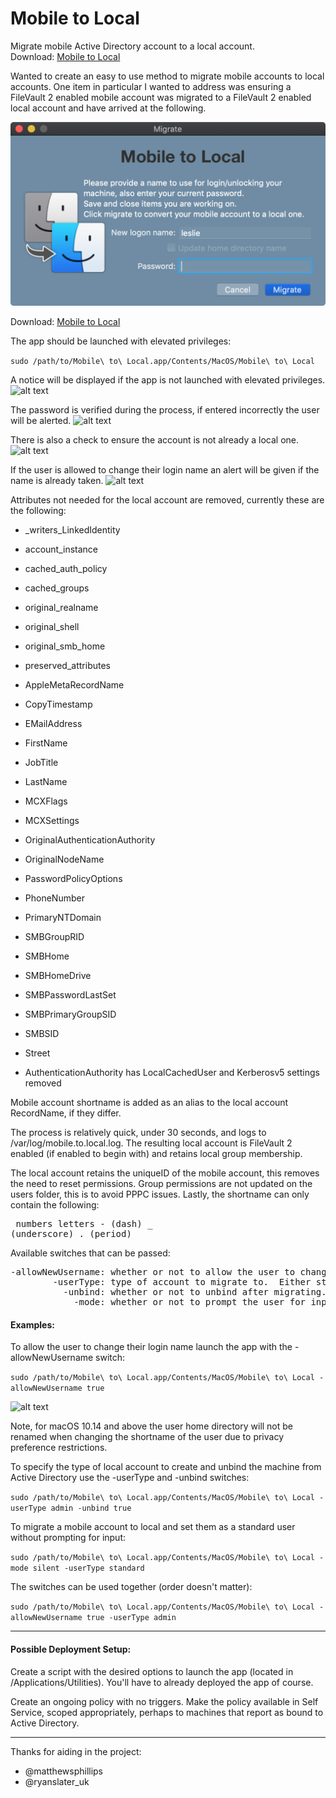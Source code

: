 # Mobile to Local
Migrate mobile Active Directory account to a local account.<br>
Download: [Mobile to Local](https://github.com/BIG-RAT/mobile_to_local/releases/download/current/Mobile.to.Local.zip)

Wanted to create an easy to use method to migrate mobile accounts to local accounts.  One item in particular I wanted to address was ensuring a FileVault 2 enabled mobile account was migrated to a FileVault 2 enabled local account and have arrived at the following.

![alt text](https://github.com/BIG-RAT/mobile_to_local/blob/master/mtl_images/main.png "Mobile to Local")

Download: [Mobile to Local](https://github.com/BIG-RAT/mobile_to_local/releases/download/current/Mobile.to.Local.zip)

The app should be launched with elevated privileges:

```sudo /path/to/Mobile\ to\ Local.app/Contents/MacOS/Mobile\ to\ Local```


A notice will be displayed if the app is not launched with elevated privileges.
![alt text](https://github.com/BIG-RAT/mobile_to_local/blob/master/mtl_images/privs.png "not elevated")

The password is verified during the process, if entered incorrectly the user will be alerted.
![alt text](https://github.com/BIG-RAT/mobile_to_local/blob/master/mtl_images/password.png "password")

There is also a check to ensure the account is not already a local one.
![alt text](https://github.com/BIG-RAT/mobile_to_local/blob/master/mtl_images/localAccount.png "local")

If the user is allowed to change their login name an alert will be given if the name is already taken.
![alt text](https://github.com/BIG-RAT/mobile_to_local/blob/master/mtl_images/exists.png "exists")

Attributes not needed for the local account are removed, currently these are the following:

* _writers_LinkedIdentity
* account_instance
* cached_auth_policy
* cached_groups
* original_realname
* original_shell
* original_smb_home
* preserved_attributes
* AppleMetaRecordName
* CopyTimestamp
* EMailAddress
* FirstName
* JobTitle
* LastName
* MCXFlags
* MCXSettings
* OriginalAuthenticationAuthority
* OriginalNodeName
* PasswordPolicyOptions
* PhoneNumber
* PrimaryNTDomain
* SMBGroupRID
* SMBHome
* SMBHomeDrive
* SMBPasswordLastSet
* SMBPrimaryGroupSID
* SMBSID
* Street

* AuthenticationAuthority has LocalCachedUser and Kerberosv5 settings removed

Mobile account shortname is added as an alias to the local account RecordName, if they differ.


The process is relatively quick, under 30 seconds, and logs to /var/log/mobile.to.local.log.  The resulting local account is FileVault 2 enabled (if enabled to begin with) and retains local group membership.

The local account retains the uniqueID of the mobile account, this removes the need to reset permissions.  Group permissions are not updated on the users folder, this is to avoid PPPC issues.  Lastly, the shortname can only contain the following:<pre>
     numbers
     letters
     - (dash)
     _ (underscore)
     . (period)</pre>

Available switches that can be passed:
<pre>
-allowNewUsername: whether or not to allow the user to change their current shortname.  Either true of false.
        -userType: type of account to migrate to.  Either standard or admin.
          -unbind: whether or not to unbind after migrating.  Either true or false.
            -mode: whether or not to prompt the user for input.  If mode is silent the user will not be prompted for input.
</pre>

#### Examples:
To allow the user to change their login name launch the app with the -allowNewUsername switch:

```sudo /path/to/Mobile\ to\ Local.app/Contents/MacOS/Mobile\ to\ Local -allowNewUsername true```

![alt text](https://github.com/BIG-RAT/mobile_to_local/blob/master/mtl_images/nameChange.png "nameChange")

Note, for macOS 10.14 and above the user home directory will not be renamed when changing the shortname of the user due to privacy preference restrictions.

To specify the type of local account to create and unbind the machine from Active Directory use the -userType and -unbind switches:

```sudo /path/to/Mobile\ to\ Local.app/Contents/MacOS/Mobile\ to\ Local -userType admin -unbind true```

To migrate a mobile account to local and set them as a standard user without prompting for input:

```sudo /path/to/Mobile\ to\ Local.app/Contents/MacOS/Mobile\ to\ Local -mode silent -userType standard```

The switches can be used together (order doesn't matter):

```sudo /path/to/Mobile\ to\ Local.app/Contents/MacOS/Mobile\ to\ Local -allowNewUsername true -userType admin```

<hr>

#### Possible Deployment Setup:
Create a script with the desired options to launch the app (located in /Applications/Utilities).  You'll have to already deployed the app of course.

Create an ongoing policy with no triggers.  Make the policy available in Self Service, scoped appropriately, perhaps to machines that report as bound to Active Directory.
 <hr>
 
Thanks for aiding in the project:
* @matthewsphillips
* @ryanslater_uk


